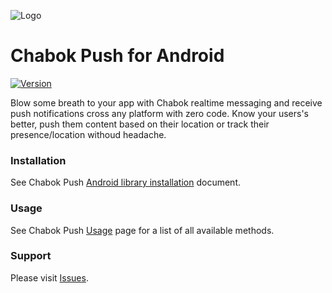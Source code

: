 ![Logo](https://github.com/chabokpush/chabok-assets/blob/master/sdk-logo/Android.svg)

# Chabok Push for Android
[![Version](https://img.shields.io/bintray/v/chabok/chabok-repo/com.adpdigital.push.svg)](https://bintray.com/chabok/chabok-repo/com.adpdigital.push)

Blow some breath to your app with Chabok realtime messaging and receive push notifications cross any platform with zero code.
Know your users's better, push them content based on their location or track their presence/location withoud headache.


### Installation
See Chabok Push [Android library installation](http://doc.chabokpush.com/android/gradle-setup.html) document.


### Usage
See Chabok Push [Usage](http://doc.chabokpush.com/android/application-class.html) page for a list of all available methods.


### Support
Please visit [Issues](https://github.com/chabokpush/chabok-client-android/issues).
